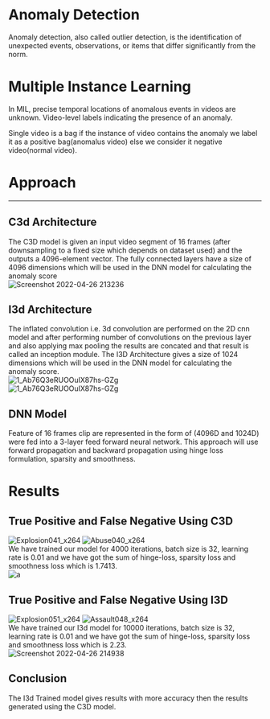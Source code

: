
# Anomaly Detection

Anomaly detection, also called outlier detection, is the identification of unexpected events, observations, or items that differ significantly from the norm.

# Multiple Instance Learning

In MIL, precise temporal locations of anomalous events in videos are unknown. Video-level labels indicating the presence of an anomaly.

Single video is a bag if the instance of video contains the anomaly we label it as a positive bag(anomalus video) else we consider it negative video(normal video).

# Approach
***
## C3d Architecture
The C3D model is given an input video segment of 16 frames (after downsampling to a fixed size which depends on dataset used) and the outputs a 4096-element vector.
The fully connected layers have a size of 4096 dimensions which will be used in the DNN model for calculating the anomaly score\
![Screenshot 2022-04-26 213236](https://user-images.githubusercontent.com/65583643/165343456-8c2f7475-0476-432e-b4c9-14121bdf21ed.jpg)

## I3d Architecture
The inflated convolution i.e. 3d convolution are performed on the 2D cnn model and after performing number of convolutions on the previous layer and also applying max pooling the results are concated and that result is called an inception module.
The I3D Architecture gives a size of 1024 dimensions which will be used in the DNN model for calculating the anomaly score.\
![1_Ab76Q3eRUOOuIX87hs-GZg](https://user-images.githubusercontent.com/65583643/165343725-d29f6e39-9b62-4f64-937b-418656c17396.png)\
![1_Ab76Q3eRUOOuIX87hs-GZg](https://imgur.com/6oS9LNv)


## DNN Model

Feature of 16 frames clip are represented in the form of (4096D and 1024D) were fed into a 3-layer feed forward neural network. This approach will use forward propagation and backward propagation using hinge loss formulation, sparsity and smoothness.


# Results

## True Positive and False Negative Using C3D

![Explosion041_x264](https://user-images.githubusercontent.com/65583643/165344458-0afe1612-d236-4959-b607-e0b7b25018bb.gif)
![Abuse040_x264](https://user-images.githubusercontent.com/65583643/165344552-ef6d0943-c97e-4473-a9ac-36ade9ef0b73.gif)\
We have trained our model for 4000 iterations, batch size is 32, learning rate is 0.01 and we have got the sum of  hinge-loss, sparsity loss and smoothness loss which is 1.7413.\
![a](https://user-images.githubusercontent.com/65583643/165346735-0c215069-c022-4248-ab28-cf4d7ba2ae54.jpg)



## True Positive and False Negative Using I3D

![Explosion051_x264](https://user-images.githubusercontent.com/65583643/165345321-8c93a410-4a85-4fd8-a2af-821a771b812c.gif)
![Assault048_x264](https://user-images.githubusercontent.com/65583643/165345590-d53a0fe6-1174-44fb-875a-0cad3b0b4b54.gif)\
We have trained our I3d model for 10000 iterations, batch size is 32, learning rate is 0.01 and we have got the sum of  hinge-loss, sparsity loss and smoothness loss which is 2.23.\
![Screenshot 2022-04-26 214938](https://user-images.githubusercontent.com/65583643/165346589-3f7bb511-3fea-4a31-a4ad-84dd8e5aee61.jpg)

## Conclusion


The I3d Trained model gives results with more accuracy then the results generated using the C3D model.
